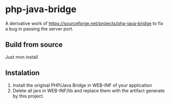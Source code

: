 # php-java-bridge
A derivative work of https://sourceforge.net/projects/php-java-bridge to fix a bug in passing the server port.

## Build from source
Just mvn install

## Instalation
1. Install the original PHP/Java Bridge in WEB-INF of your application
2. Delete all jars in WEB-INF/lib and replace them with the artifact generate
   by this project.

